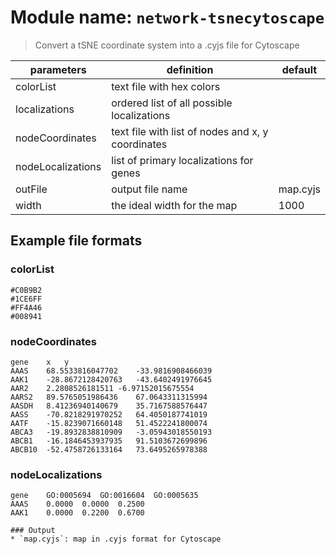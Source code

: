 # Module name: `network-tsnecytoscape`

> Convert a tSNE coordinate system into a .cyjs file for Cytoscape

| parameters | definition | default |
|------------|------------|---------|
| colorList | text file with hex colors | |
| localizations | ordered list of all possible localizations | |
| nodeCoordinates | text file with list of nodes and x, y coordinates |
| nodeLocalizations | list of primary localizations for genes | |
| outFile | output file name | map.cyjs |
| width | the ideal width for the map | 1000 |

## Example file formats

### colorList
```
#C0B9B2
#1CE6FF
#FF4A46
#008941
```

### nodeCoordinates
```
gene	x	y
AAAS	68.5533816047702	-33.9816908466039
AAK1	-28.8672128420763	-43.6402491976645
AAR2	2.2808526181511	-6.97152015675554
AARS2	89.5765051986436	67.0643311315994
AASDH	8.41236940140679	35.7167588576447
AASS	-70.8218291970252	64.4050187741019
AATF	-15.8239071660148	51.4522241800074
ABCA3	-19.8932838810909	-3.05943018550193
ABCB1	-16.1846453937935	91.5103672699896
ABCB10	-52.4758726133164	73.6495265978388
```

### nodeLocalizations
```
gene	GO:0005694	GO:0016604	GO:0005635
AAAS	0.0000	0.0000	0.2500
AAK1	0.0000	0.2200	0.6700

### Output
* `map.cyjs`: map in .cyjs format for Cytoscape